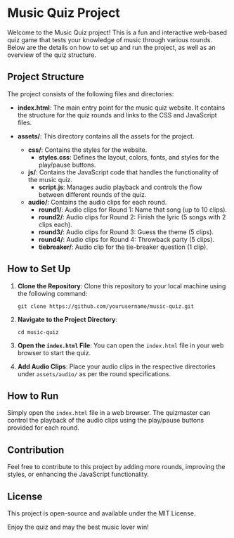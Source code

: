# Music Quiz Project

Welcome to the Music Quiz project! This is a fun and interactive web-based quiz game that tests your knowledge of music through various rounds. Below are the details on how to set up and run the project, as well as an overview of the quiz structure.

## Project Structure

The project consists of the following files and directories:

- **index.html**: The main entry point for the music quiz website. It contains the structure for the quiz rounds and links to the CSS and JavaScript files.
  
- **assets/**: This directory contains all the assets for the project.
  - **css/**: Contains the styles for the website.
    - **styles.css**: Defines the layout, colors, fonts, and styles for the play/pause buttons.
  - **js/**: Contains the JavaScript code that handles the functionality of the music quiz.
    - **script.js**: Manages audio playback and controls the flow between different rounds of the quiz.
  - **audio/**: Contains the audio clips for each round.
    - **round1/**: Audio clips for Round 1: Name that song (up to 10 clips).
    - **round2/**: Audio clips for Round 2: Finish the lyric (5 songs with 2 clips each).
    - **round3/**: Audio clips for Round 3: Guess the theme (5 clips).
    - **round4/**: Audio clips for Round 4: Throwback party (5 clips).
    - **tiebreaker/**: Audio clip for the tie-breaker question (1 clip).

## How to Set Up

1. **Clone the Repository**: Clone this repository to your local machine using the following command:
   ```
   git clone https://github.com/yourusername/music-quiz.git
   ```

2. **Navigate to the Project Directory**:
   ```
   cd music-quiz
   ```

3. **Open the `index.html` File**: You can open the `index.html` file in your web browser to start the quiz.

4. **Add Audio Clips**: Place your audio clips in the respective directories under `assets/audio/` as per the round specifications.

## How to Run

Simply open the `index.html` file in a web browser. The quizmaster can control the playback of the audio clips using the play/pause buttons provided for each round.

## Contribution

Feel free to contribute to this project by adding more rounds, improving the styles, or enhancing the JavaScript functionality. 

## License

This project is open-source and available under the MIT License. 

Enjoy the quiz and may the best music lover win!